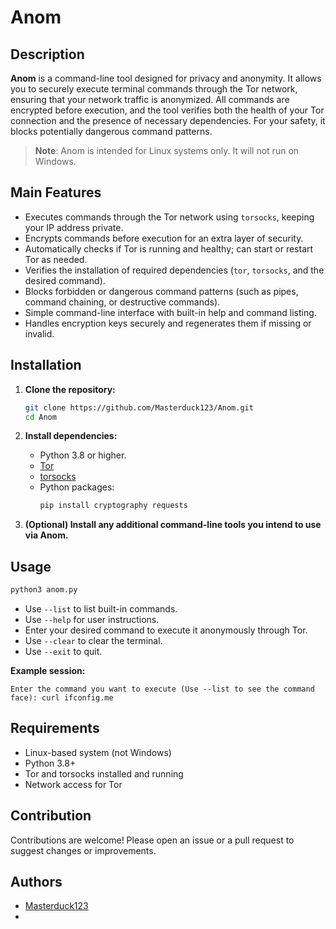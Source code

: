 # Anom

## Description

**Anom** is a command-line tool designed for privacy and anonymity. It allows you to securely execute terminal commands through the Tor network, ensuring that your network traffic is anonymized. All commands are encrypted before execution, and the tool verifies both the health of your Tor connection and the presence of necessary dependencies. For your safety, it blocks potentially dangerous command patterns.

> **Note**: Anom is intended for Linux systems only. It will not run on Windows.

## Main Features

- Executes commands through the Tor network using `torsocks`, keeping your IP address private.
- Encrypts commands before execution for an extra layer of security.
- Automatically checks if Tor is running and healthy; can start or restart Tor as needed.
- Verifies the installation of required dependencies (`tor`, `torsocks`, and the desired command).
- Blocks forbidden or dangerous command patterns (such as pipes, command chaining, or destructive commands).
- Simple command-line interface with built-in help and command listing.
- Handles encryption keys securely and regenerates them if missing or invalid.

## Installation

1. **Clone the repository:**
   ```bash
   git clone https://github.com/Masterduck123/Anom.git
   cd Anom
   ```

2. **Install dependencies:**
   - Python 3.8 or higher.
   - [Tor](https://www.torproject.org/download/)
   - [torsocks](https://manpages.debian.org/unstable/torsocks/torsocks.1.en.html)
   - Python packages:
     ```bash
     pip install cryptography requests
     ```

3. **(Optional) Install any additional command-line tools you intend to use via Anom.**

## Usage

```bash
python3 anom.py
```

- Use `--list` to list built-in commands.
- Use `--help` for user instructions.
- Enter your desired command to execute it anonymously through Tor.
- Use `--clear` to clear the terminal.
- Use `--exit` to quit.

**Example session:**
```
Enter the command you want to execute (Use --list to see the command face): curl ifconfig.me
```

## Requirements

- Linux-based system (not Windows)
- Python 3.8+
- Tor and torsocks installed and running
- Network access for Tor

## Contribution

Contributions are welcome! Please open an issue or a pull request to suggest changes or improvements.

## Authors

- [Masterduck123](https://github.com/Masterduck123)
- 
